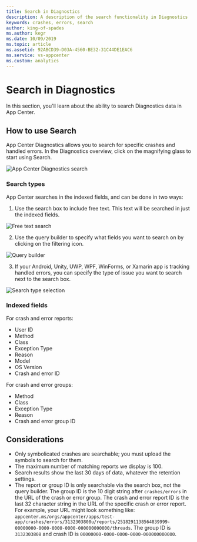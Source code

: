 ```yaml
---
title: Search in Diagnostics
description: A description of the search functionality in Diagnostics
keywords: crashes, errors, search
author: king-of-spades
ms.author: kegr
ms.date: 10/09/2019
ms.topic: article
ms.assetid: 92ABCD39-D03A-4560-BE32-31C44DE1EAC6
ms.service: vs-appcenter
ms.custom: analytics
---
```


# Search in Diagnostics

In this section, you'll learn about the ability to search Diagnostics data in App Center.

## How to use Search

App Center Diagnostics allows you to search for specific crashes and handled errors. In the Diagnostics overview, click on the magnifying glass to start using Search.

![App Center Diagnostics search](~/diagnostics/images/search-overview.png)

### Search types

App Center searches in the indexed fields, and can be done in two ways:

1. Use the search box to include free text. This text will be searched in just the indexed fields.

  ![Free text search](~/diagnostics/images/crashes-results-freetext.png)

2. Use the query builder to specify what fields you want to search on by clicking on the filtering icon.

  ![Query builder](~/diagnostics/images/crashes-query-types.png)

3. If your Android, Unity, UWP, WPF, WinForms, or Xamarin app is tracking handled errors, you can specify the type of issue you want to search next to the search box.

  ![Search type selection](~/diagnostics/images/search-type-selection.png)

### Indexed fields

For crash and error reports:

- User ID
- Method
- Class
- Exception Type
- Reason
- Model
- OS Version
- Crash and error ID

For crash and error groups:

- Method
- Class
- Exception Type
- Reason
- Crash and error group ID

## Considerations

- Only symbolicated crashes are searchable; you must upload the symbols to search for them.
- The maximum number of matching reports we display is 100.
- Search results show the last 30 days of data, whatever the retention settings.
- The report or group ID is only searchable via the search box, not the query builder. The group ID is the 10 digit string after `crashes/errors` in the URL of the crash or error group.  The crash and error report ID is the last 32 character string in the URL of the specific crash or error report. For example, your URL might look something like: `appcenter.ms/orgs/appcenter/apps/test-app/crashes/errors/3132303808u/reports/2518291138564839999-00000000-0000-0000-0000-000000000000/threads`. The group ID is `3132303808` and crash ID is `00000000-0000-0000-0000-000000000000`.
